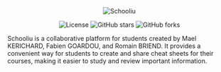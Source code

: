 <div align="center">
  
  <img src="https://raw.githubusercontent.com/Pixselve/schooliu/main/.github/docs/logo.svg" alt="Schooliu"/>
  
  <p>
    <img src="https://img.shields.io/github/license/Pixselve/schooliu" alt="License">
    <img src="https://img.shields.io/github/stars/Pixselve/schooliu" alt="GitHub stars">
    <img src="https://img.shields.io/github/forks/Pixselve/schooliu" alt="GitHub forks">
  </p>
</div>

Schooliu is a collaborative platform for students created by Mael KERICHARD, Fabien GOARDOU, and Romain BRIEND. It provides a convenient way for students to create and share cheat sheets for their courses, making it easier to study and review important information.
